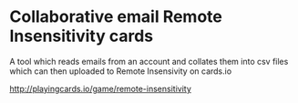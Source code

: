 # Collaborative email Remote Insensitivity cards
A tool which reads emails from an account and collates them into csv files which can then uploaded to Remote Insensivity on cards.io

http://playingcards.io/game/remote-insensitivity

